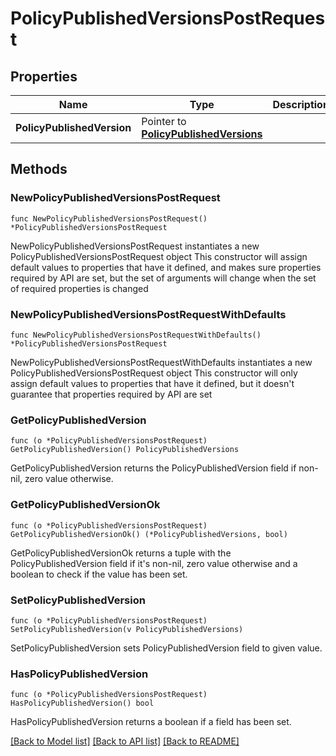 # PolicyPublishedVersionsPostRequest

## Properties

Name | Type | Description | Notes
------------ | ------------- | ------------- | -------------
**PolicyPublishedVersion** | Pointer to [**PolicyPublishedVersions**](PolicyPublishedVersions.md) |  | [optional] 

## Methods

### NewPolicyPublishedVersionsPostRequest

`func NewPolicyPublishedVersionsPostRequest() *PolicyPublishedVersionsPostRequest`

NewPolicyPublishedVersionsPostRequest instantiates a new PolicyPublishedVersionsPostRequest object
This constructor will assign default values to properties that have it defined,
and makes sure properties required by API are set, but the set of arguments
will change when the set of required properties is changed

### NewPolicyPublishedVersionsPostRequestWithDefaults

`func NewPolicyPublishedVersionsPostRequestWithDefaults() *PolicyPublishedVersionsPostRequest`

NewPolicyPublishedVersionsPostRequestWithDefaults instantiates a new PolicyPublishedVersionsPostRequest object
This constructor will only assign default values to properties that have it defined,
but it doesn't guarantee that properties required by API are set

### GetPolicyPublishedVersion

`func (o *PolicyPublishedVersionsPostRequest) GetPolicyPublishedVersion() PolicyPublishedVersions`

GetPolicyPublishedVersion returns the PolicyPublishedVersion field if non-nil, zero value otherwise.

### GetPolicyPublishedVersionOk

`func (o *PolicyPublishedVersionsPostRequest) GetPolicyPublishedVersionOk() (*PolicyPublishedVersions, bool)`

GetPolicyPublishedVersionOk returns a tuple with the PolicyPublishedVersion field if it's non-nil, zero value otherwise
and a boolean to check if the value has been set.

### SetPolicyPublishedVersion

`func (o *PolicyPublishedVersionsPostRequest) SetPolicyPublishedVersion(v PolicyPublishedVersions)`

SetPolicyPublishedVersion sets PolicyPublishedVersion field to given value.

### HasPolicyPublishedVersion

`func (o *PolicyPublishedVersionsPostRequest) HasPolicyPublishedVersion() bool`

HasPolicyPublishedVersion returns a boolean if a field has been set.


[[Back to Model list]](../README.md#documentation-for-models) [[Back to API list]](../README.md#documentation-for-api-endpoints) [[Back to README]](../README.md)



